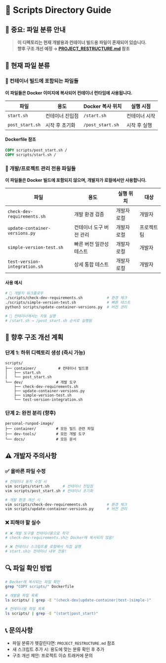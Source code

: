 # 📁 Scripts Directory Guide

## 🚨 중요: 파일 분류 안내

> **이 디렉토리는 현재 개발용과 컨테이너 빌드용 파일이 혼재되어 있습니다.**  
> **향후 구조 개선 예정 → [PROJECT_RESTRUCTURE.md](../PROJECT_RESTRUCTURE.md) 참조**

## 🎯 현재 파일 분류

### 🐳 컨테이너 빌드에 포함되는 파일들

**이 파일들은 Docker 이미지에 복사되어 컨테이너 런타임에 사용됩니다.**

| 파일 | 용도 | Docker 복사 위치 | 실행 시점 |
|------|------|------------------|-----------|
| `start.sh` | 컨테이너 진입점 | `/start.sh` | 컨테이너 시작 |
| `post_start.sh` | 시작 후 초기화 | `/post_start.sh` | 시작 후 실행 |

#### Dockerfile 참조
```dockerfile
COPY scripts/post_start.sh /
COPY scripts/start.sh /
```

### 🔧 개발/프로젝트 관리 전용 파일들

**이 파일들은 Docker 빌드에 포함되지 않으며, 개발자가 로컬에서만 사용합니다.**

| 파일 | 용도 | 실행 위치 | 대상 |
|------|------|-----------|------|
| `check-dev-requirements.sh` | 개발 환경 검증 | 개발자 로컬 | 개발자 |
| `update-container-versions.py` | 컨테이너 도구 버전 관리 | 개발자 로컬 | 프로젝트 팀 |
| `simple-version-test.sh` | 빠른 버전 일관성 테스트 | 개발자 로컬 | 개발자 |
| `test-version-integration.sh` | 상세 통합 테스트 | 개발자 로컬 | 개발자 |

#### 사용 예시

```bash
# 🔧 개발자 워크플로우
./scripts/check-dev-requirements.sh           # 환경 체크
./scripts/simple-version-test.sh              # 빠른 테스트
python3 scripts/update-container-versions.py  # 버전 관리

# 🐳 컨테이너에서는 자동 실행
# /start.sh → /post_start.sh 순서로 실행됨
```

## 🚀 향후 구조 개선 계획

### 단계 1: 하위 디렉토리 생성 (즉시 가능)
```
scripts/
├── container/          # 컨테이너 빌드용
│   ├── start.sh
│   └── post_start.sh
└── dev/               # 개발 도구
    ├── check-dev-requirements.sh
    ├── update-container-versions.py
    ├── simple-version-test.sh
    └── test-version-integration.sh
```

### 단계 2: 완전 분리 (향후)
```
personal-runpod-image/
├── container/         # 모든 빌드 관련 파일
├── dev-tools/         # 모든 개발 도구
└── docs/              # 모든 문서
```

## ⚠️ 개발자 주의사항

### ✅ 올바른 파일 수정

```bash
# 컨테이너 동작 수정 시
vim scripts/start.sh      # 컨테이너 진입점
vim scripts/post_start.sh # 컨테이너 초기화

# 개발 환경 개선 시  
vim scripts/check-dev-requirements.sh         # 환경 체크
vim scripts/update-container-versions.py      # 버전 관리
```

### ❌ 피해야 할 실수

```bash
# ❌ 개발 도구를 컨테이너용으로 착각
# check-dev-requirements.sh는 Docker에 복사되지 않음!

# ❌ 컨테이너 스크립트를 로컬에서 직접 실행
# start.sh는 컨테이너 내부 전용!
```

## 🔍 파일 확인 방법

```bash
# Docker에 복사되는 파일 확인
grep "COPY scripts/" Dockerfile

# 개발용 파일 목록
ls scripts/ | grep -E "(check-dev|update-container|test-|simple-)"

# 컨테이너용 파일 목록  
ls scripts/ | grep -E "(start|post_start)"
```

## 📞 문의사항

- 파일 분류가 헷갈린다면: `PROJECT_RESTRUCTURE.md` 참조
- 새 스크립트 추가 시: 용도에 맞는 분류 확인 후 추가
- 구조 개선 제안: 프로젝트 이슈 트래커에 문의 